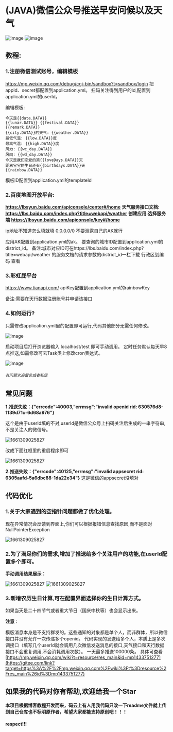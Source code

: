 
# (JAVA)微信公众号推送早安问候以及天气

![image](src/main/resources/img/1.png)
![image](src/main/resources/img/9.jpg)

## 教程: <br />

### **1.注册微信测试账号，编辑模板**

https://mp.weixin.qq.com/debug/cgi-bin/sandbox?t=sandbox/login
把appId、secret都配置到application.yml。
扫码关注得到用户的id,配置到application.yml的userId。

编辑模板:

```
今天是{{date.DATA}}
{{lunar.DATA}} {{festival.DATA}}
{{remark.DATA}}
{{city.DATA}}的天气: {{weather.DATA}}
最低气温: {{low.DATA}}度
最高气温: {{high.DATA}}度
风力: {{wc_day.DATA}}
风向: {{wd_day.DATA}}
今天是我们恋爱的第{{loveDays.DATA}}天
距离宝宝的生日还有{{birthdays.DATA}}天
{{rainbow.DATA}}
```


模板ID配置到application.yml的templateId

### **2.百度地图开放平台:**

**https://lbsyun.baidu.com/apiconsole/center#/home**
**天气服务接口文档:**
**https://lbs.baidu.com/index.php?title=webapi/weather**
**创建应用:选择服务端**
**https://lbsyun.baidu.com/apiconsole/key#/home**

ip地址不知道怎么填就填   0.0.0.0/0 不要泄露自己的AK就行

应用AK配置到application.yml的ak。
要查询的城市ID配置到application.yml的district_id。
备注:城市对应ID可在https://lbs.baidu.com/index.php?title=webapi/weather 的服务文档的请求参数的district_id一栏下载 行政区划编码 查看

### **3.彩虹屁平台**

https://www.tianapi.com/
apiKey配置到application.yml的rainbowKey

备注:需要在天行数据注册账号并申请该接口

### **4.如何运行?**

只需修改application.yml里的配置即可运行,代码其他部分无需任何修改。

![image](src/main/resources/img/2.png)

启动项目后打开浏览器输入  localhost/test  即可手动调用。
定时任务默认每天早8点推送,如需修改可去Task类上修改cron表达式。

![image](src/main/resources/img/3.png)

###### `有问题欢迎留言或者私信`

## 常见问题



**1.推送失败：{"errcode":40003,"errmsg":"invalid openid rid: 630576d8-1139d71c-6d68a976"}**

这个是由于userId填的不对,userId是微信公众号上扫码关注后生成的一串字符串,不是关注人的微信号。

![1661309025827](src/main/resources/img/7.png) 

改成下面红框里的重启程序即可

 ![1661309025827](src/main/resources/img/8.png)

**2.推送失败：{"errcode":40125,"errmsg":"invalid appsecret rid: 6305aafd-5a6dbc88-1da22e34"}**
这是微信的appsecret没填对

## 代码优化

### **1.关于大家遇到的空指针问题都做了优化处理**。

现在异常情况会反馈到界面上,你们可以根据报错信息查找原因,而不是面对NullPointerException

![1661309025827](src/main/resources/img/4.png)

### 2.为了满足你们的需求,增加了推送给多个关注用户的功能,在userId配置多个即可。

**手动调用结果展示：**

![1661309025827](src/main/resources/img/5.png)
![1661309025827](src/main/resources/img/6.png)

### 3.新增农历生日计算,可在配置界面选择你的生日计算方式。

如果当天是二十四节气或者重大节日（国庆中秋等）也会显示出来。




**注意**： 

模版消息本身是不支持群发的。这些通知的对象都是单个人，而非群体，所以微信接口并没有允许一次传递多个openid。
代码实现的发送给多个人，本质上是多次调接口（填写几个userId就会调用几次微信发送消息的接口,天气接口和天行数据接口不会重复调用,不会消耗调用次数）。
一天最多推送100000条。
具体可查看 [https://mp.weixin.qq.com/wiki?t=resource/res_main&id=mp1433751277](https://gitee.com/link?target=https%3A%2F%2Fmp.weixin.qq.com%2Fwiki%3Ft%3Dresource%2Fres_main%26id%3Dmp1433751277) 

## 如果我的代码对你有帮助,欢迎给我一个Star



#### 本项目根据博客教程开发而来，码云上有人用我代码只改一下readme文件就上传到自己仓库也不标明原作者，希望大家都能支持原创吧！！！

#### respect!!!